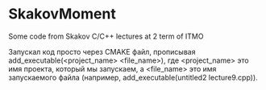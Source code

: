 # SkakovMoment
Some code from Skakov C/C++ lectures at 2 term of ITMO

Запускал код просто через CMAKE файл, прописывая add_executable(<project_name> <file_name>), где <project_name> это имя проекта, который мы запускаем, а <file_name> это имя запускаемого файла (например, add_executable(untitled2 lecture9.cpp)).

